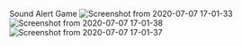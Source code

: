 Sound Alert Game
![Screenshot from 2020-07-07 17-01-33](https://user-images.githubusercontent.com/62255672/86773897-ae85d580-c073-11ea-8cfa-8d7f396b4a0b.png)
![Screenshot from 2020-07-07 17-01-38](https://user-images.githubusercontent.com/62255672/86773880-ab8ae500-c073-11ea-8867-1bf0addcffc7.png)
![Screenshot from 2020-07-07 17-01-37](https://user-images.githubusercontent.com/62255672/86773893-ad54a880-c073-11ea-90c8-0a0b425853ab.png)

